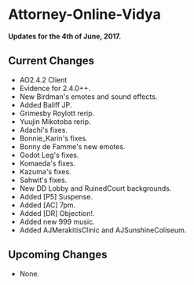 # Attorney-Online-Vidya
__Updates for the 4th of June, 2017.__

## Current Changes
* AO2.4.2 Client
* Evidence for 2.4.0++.
* New Birdman's emotes and sound effects.
* Added Baliff JP.
* Grimesby Roylott rerip.
* Yuujin Mikotoba rerip.
* Adachi's fixes.
* Bonnie_Karin's fixes.
* Bonny de Famme's new emotes.
* Godot Leg's fixes.
* Komaeda's fixes.  
* Kazuma's fixes.
* Sahwit's fixes.
* New DD Lobby and RuinedCourt backgrounds.
* Added [P5] Suspense.
* Added [AC] 7pm.
* Added [DR] Objection!.
* Added new 999 music.
* Added AJMerakitisClinic and AJSunshineColiseum.

## Upcoming Changes
* None.
